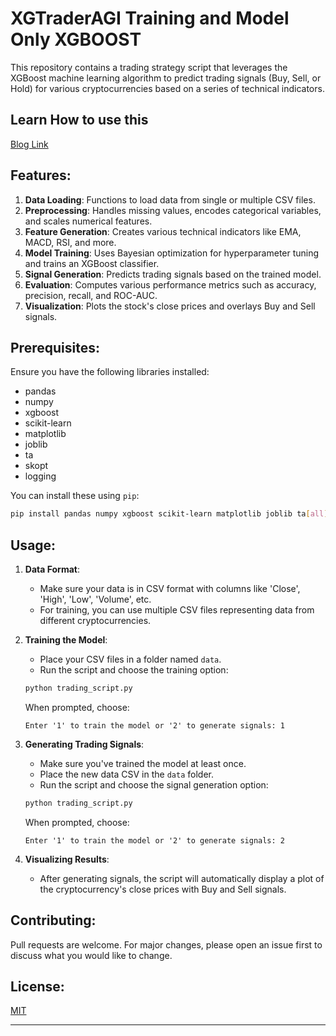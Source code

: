 # XGTraderAGI Training and Model Only XGBOOST

This repository contains a trading strategy script that leverages the XGBoost machine learning algorithm to predict trading signals (Buy, Sell, or Hold) for various cryptocurrencies based on a series of technical indicators.

## Learn How to use this
[Blog Link]([https://choosealicense.com/licenses/mit/](https://www.crypticalgo.com/article/money-printing-trading-bot-for-cryptocurrency-using-xgboost-machine-learning))

## Features:

1. **Data Loading**: Functions to load data from single or multiple CSV files.
2. **Preprocessing**: Handles missing values, encodes categorical variables, and scales numerical features.
3. **Feature Generation**: Creates various technical indicators like EMA, MACD, RSI, and more.
4. **Model Training**: Uses Bayesian optimization for hyperparameter tuning and trains an XGBoost classifier.
5. **Signal Generation**: Predicts trading signals based on the trained model.
6. **Evaluation**: Computes various performance metrics such as accuracy, precision, recall, and ROC-AUC.
7. **Visualization**: Plots the stock's close prices and overlays Buy and Sell signals.

## Prerequisites:

Ensure you have the following libraries installed:

- pandas
- numpy
- xgboost
- scikit-learn
- matplotlib
- joblib
- ta
- skopt
- logging

You can install these using `pip`:

```bash
pip install pandas numpy xgboost scikit-learn matplotlib joblib ta[all] scikit-optimize logging
```

## Usage:

1. **Data Format**:
    - Make sure your data is in CSV format with columns like 'Close', 'High', 'Low', 'Volume', etc.
    - For training, you can use multiple CSV files representing data from different cryptocurrencies.

2. **Training the Model**:
    - Place your CSV files in a folder named `data`.
    - Run the script and choose the training option:
    ```bash
    python trading_script.py
    ```
    When prompted, choose:
    ```
    Enter '1' to train the model or '2' to generate signals: 1
    ```

3. **Generating Trading Signals**:
    - Make sure you've trained the model at least once.
    - Place the new data CSV in the `data` folder.
    - Run the script and choose the signal generation option:
    ```bash
    python trading_script.py
    ```
    When prompted, choose:
    ```
    Enter '1' to train the model or '2' to generate signals: 2
    ```

4. **Visualizing Results**:
    - After generating signals, the script will automatically display a plot of the cryptocurrency's close prices with Buy and Sell signals.

## Contributing:

Pull requests are welcome. For major changes, please open an issue first to discuss what you would like to change.

## License:

[MIT](https://choosealicense.com/licenses/mit/)

---
